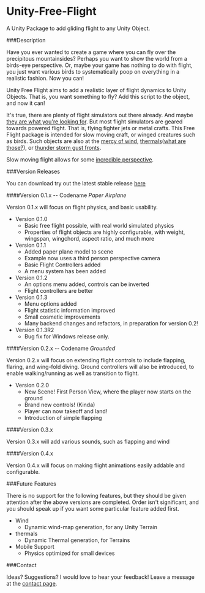 Unity-Free-Flight
=================

A Unity Package to add gliding flight to any Unity Object.

###Description

Have you ever wanted to create a game where you can fly over the precipitous mountainsides? Perhaps you want to show the world from a birds-eye perspective. Or, maybe your game has nothing to do with flight, you just want various birds to systematically poop on everything in a realistic fashion. Now you can!

Unity Free Flight aims to add a realistic layer of flight dynamics to Unity Objects. That is, you want something to fly? Add this script to the object, and now it can! 

It's true, there are plenty of flight simulators out there already. And maybe [they are what you're looking for](http://unityfs.chris-cheetham.com/). But most flight simulators are geared towards powered flight. That is, flying fighter jets or metal crafts. This Free Flight package is intended for slow moving craft, or winged creatures such as birds. Such objects are also at the [mercy of wind](http://www.youtube.com/watch?v=EV6dLtBJVFQ), [thermals](http://www.youtube.com/watch?v=HV5w8EmqV5c)([what are those?](http://en.wikipedia.org/wiki/Thermal)), or [thunder storm gust fronts](http://youtu.be/RkD4u6sW0LU?t=4m25s). 

Slow moving flight allows for some [incredible perspective](http://www.paraglidinghd.com/urban-side-paragliding/).

###Version Releases

You can download try out the latest stable release [here](http://windwardproductions.org/projects/UnityFreeFlight/downloads/)

####Version 0.1.x -- Codename *Paper Airplane*

Version 0.1.x will focus on flight physics, and basic usability. 

* Version 0.1.0
	* Basic free flight possible, with real world simulated physics
	* Properties of flight objects are highly configurable, with weight, wingspan, wingchord, aspect ratio, and much more
* Version 0.1.1
	* Added paper plane model to scene
	* Example now uses a third person perspective camera
	* Basic Flight Controllers added
	* A menu system has been added
* Version 0.1.2
	* An options menu added, controls can be inverted
	* Flight controllers are better
* Version 0.1.3
	* Menu options added
	* Flight statistic information improved
	* Small cosmetic improvements
	* Many backend changes and refactors, in preparation for version 0.2!
* Version 0.1.3R2
	* Bug fix for Windows release only.

	
####Version 0.2.x -- Codename *Grounded*

Version 0.2.x will focus on extending flight controls to include flapping, flaring, and wing-fold diving. Ground controllers will also be introduced, to enable walking/running as well as transition to flight.

* Version 0.2.0
	* New Scene! First Person View, where the player now starts on the ground
	* Brand new controls! (Kinda)
	* Player can now takeoff and land!
	* Introduction of simple flapping

####Version 0.3.x

Version 0.3.x will add various sounds, such as flapping and wind

####Version 0.4.x

Version 0.4.x will focus on making flight animations easily addable and configurable. 


###Future Features 

There is no support for the following features, but they should be given attention after the above versions are completed. Order isn't significant, and you should speak up if you want some particular feature added first. 

* Wind
	* Dynamic wind-map generation, for any Unity Terrain
* thermals
	* Dynamic Thermal generation, for Terrains
* Mobile Support
	* Physics optimized for small devices

###Contact

Ideas? Suggestions? I would love to hear your feedback! Leave a message at the [contact page](http://windwardproductions.org/contact/).
